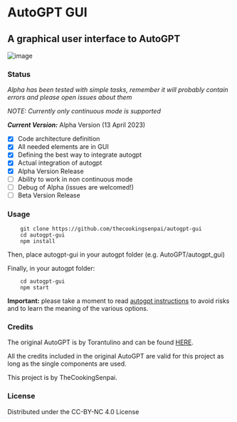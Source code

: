 # AutoGPT GUI

## A graphical user interface to AutoGPT

![image](https://user-images.githubusercontent.com/67682496/231631881-72ad9cc9-56d7-447c-bbb5-5fa407897f0a.png)


### Status

*Alpha has been tested with simple tasks, remember it will probably contain errors and please open issues about them*

*NOTE: Currently only continuous mode is supported*

***Current Version:*** Alpha Version (13 April 2023)

- [x] Code architecture definition
- [x] All needed elements are in GUI
- [x] Defining the best way to integrate autogpt
- [x] Actual integration of autogpt
- [x] Alpha Version Release
- [ ] Ability to work in non continuous mode
- [ ] Debug of Alpha (issues are welcomed!)
- [ ] Beta Version Release

### Usage

        git clone https://github.com/thecookingsenpai/autogpt-gui
        cd autogpt-gui
        npm install

Then, place autogpt-gui in your autogpt folder (e.g. AutoGPT/autogpt_gui)

Finally, in your autogpt folder:

        cd autogpt-gui
        npm start

**Important:** please take a moment to read [autogpt instructions](https://github.com/Torantulino/Auto-GPT#usage) to avoid risks and to learn the meaning of the various options.

### Credits

The original AutoGPT is by Torantulino and can be found [HERE](https://github.com/Torantulino/Auto-GPT).

All the credits included in the original AutoGPT are valid for this project as long as the single components are used.

This project is by TheCookingSenpai.

### License

Distributed under the CC-BY-NC 4.0 License
